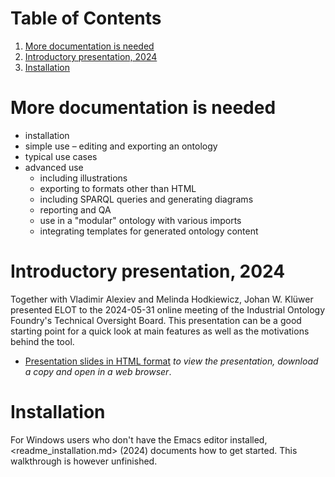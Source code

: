 
# Table of Contents

1.  [More documentation is needed](#org5afa331)
2.  [Introductory presentation, 2024](#org265a93b)
3.  [Installation](#orgbd4282d)



<a id="org5afa331"></a>

# More documentation is needed

-   installation
-   simple use &#x2013; editing and exporting an ontology
-   typical use cases
-   advanced use
    -   including illustrations
    -   exporting to formats other than HTML
    -   including SPARQL queries and generating diagrams
    -   reporting and QA
    -   use in a "modular" ontology with various imports
    -   integrating templates for generated ontology content


<a id="org265a93b"></a>

# Introductory presentation, 2024

Together with Vladimir Alexiev and Melinda Hodkiewicz, Johan W. Klüwer presented ELOT to the 2024-05-31 online meeting of the Industrial Ontology Foundry's Technical Oversight Board.
This presentation can be a good starting point for a quick look at main features as well as the motivations behind the tool.

-   [Presentation slides in HTML format](20240525T181908--elot-presented-to-iof-tob__elot_emacs_iof.html) *to view the presentation, download a copy and open in a web browser*.


<a id="orgbd4282d"></a>

# Installation

For Windows users who don't have the Emacs editor installed, <readme_installation.md> (2024) documents how to get started. This walkthrough is however unfinished.

